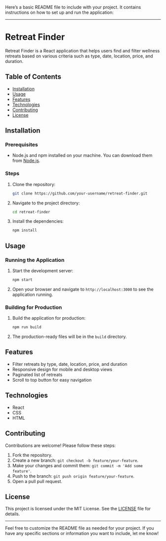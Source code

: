 Here’s a basic README file to include with your project. It contains instructions on how to set up and run the application:

---

# Retreat Finder

Retreat Finder is a React application that helps users find and filter wellness retreats based on various criteria such as type, date, location, price, and duration.

## Table of Contents

- [Installation](#installation)
- [Usage](#usage)
- [Features](#features)
- [Technologies](#technologies)
- [Contributing](#contributing)
- [License](#license)

## Installation

### Prerequisites

- Node.js and npm installed on your machine. You can download them from [Node.js](https://nodejs.org/).

### Steps

1. Clone the repository:

   ```sh
   git clone https://github.com/your-username/retreat-finder.git
   ```

2. Navigate to the project directory:

   ```sh
   cd retreat-finder
   ```

3. Install the dependencies:
   ```sh
   npm install
   ```

## Usage

### Running the Application

1. Start the development server:

   ```sh
   npm start
   ```

2. Open your browser and navigate to `http://localhost:3000` to see the application running.

### Building for Production

1. Build the application for production:

   ```sh
   npm run build
   ```

2. The production-ready files will be in the `build` directory.

## Features

- Filter retreats by type, date, location, price, and duration
- Responsive design for mobile and desktop views
- Paginated list of retreats
- Scroll to top button for easy navigation

## Technologies

- React
- CSS
- HTML

## Contributing

Contributions are welcome! Please follow these steps:

1. Fork the repository.
2. Create a new branch: `git checkout -b feature/your-feature`.
3. Make your changes and commit them: `git commit -m 'Add some feature'`.
4. Push to the branch: `git push origin feature/your-feature`.
5. Open a pull pull request.

## License

This project is licensed under the MIT License. See the [LICENSE](LICENSE) file for details.

---

Feel free to customize the README file as needed for your project. If you have any specific sections or information you want to include, let me know!
